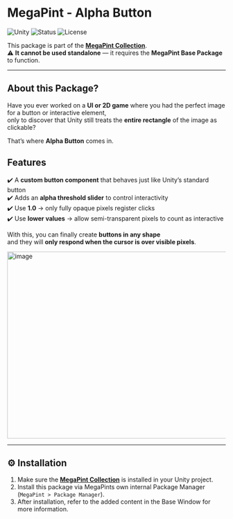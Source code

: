 # MegaPint - Alpha Button

![Unity](https://img.shields.io/badge/Unity-2022%2B-blue.svg?logo=unity)
![Status](https://img.shields.io/badge/status-active-success.svg)
![License](https://img.shields.io/badge/license-Apache%202.0-green.svg)

This package is part of the **[MegaPint Collection](https://github.com/tiogiras/MegaPint)**.  
⚠️ **It cannot be used standalone** — it requires the **MegaPint Base Package** to function.

---

## About this Package?

Have you ever worked on a **UI or 2D game** where you had the perfect image for a button or interactive element,   
only to discover that Unity still treats the **entire rectangle** of the image as clickable?  

That’s where **Alpha Button** comes in.

## Features

✔️ A **custom button component** that behaves just like Unity’s standard button  
✔️ Adds an **alpha threshold slider** to control interactivity  
✔️ Use **1.0** → only fully opaque pixels register clicks  
✔️ Use **lower values** → allow semi-transparent pixels to count as interactive  

With this, you can finally create **buttons in any shape**   
and they will **only respond when the cursor is over visible pixels**.

<img width="768" height="431" alt="image" src="https://github.com/user-attachments/assets/983fec52-8461-43bb-8df6-48e35a79ff00" />

---

## ⚙️ Installation

1. Make sure the **[MegaPint Collection](https://github.com/tiogiras/MegaPint)** is installed in your Unity project.  
2. Install this package via MegaPints own internal Package Manager (`MegaPint > Package Manager`).  
3. After installation, refer to the added content in the Base Window for more information. 
